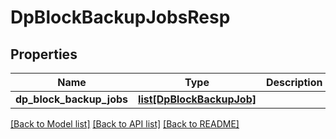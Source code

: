 # DpBlockBackupJobsResp

## Properties
Name | Type | Description | Notes
------------ | ------------- | ------------- | -------------
**dp_block_backup_jobs** | [**list[DpBlockBackupJob]**](DpBlockBackupJob.md) |  | 

[[Back to Model list]](../README.md#documentation-for-models) [[Back to API list]](../README.md#documentation-for-api-endpoints) [[Back to README]](../README.md)


